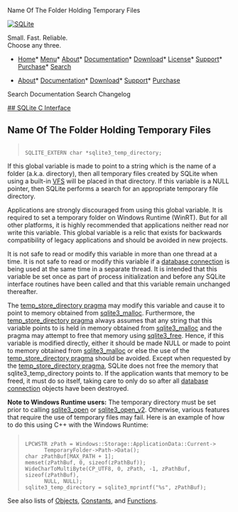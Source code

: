 




Name Of The Folder Holding Temporary Files




[![SQLite](../images/sqlite370_banner.gif)](../index.html)


Small. Fast. Reliable.  
Choose any three.


* [Home](../index.html)* [Menu](javascript:void(0))* [About](../about.html)* [Documentation](../docs.html)* [Download](../download.html)* [License](../copyright.html)* [Support](../support.html)* [Purchase](../prosupport.html)* [Search](javascript:void(0))




* [About](../about.html)* [Documentation](../docs.html)* [Download](../download.html)* [Support](../support.html)* [Purchase](../prosupport.html)






Search Documentation
Search Changelog









[## SQLite C Interface](../c3ref/intro.html)
## Name Of The Folder Holding Temporary Files




> ```
> 
> SQLITE_EXTERN char *sqlite3_temp_directory;
> 
> ```



If this global variable is made to point to a string which is
the name of a folder (a.k.a. directory), then all temporary files
created by SQLite when using a built\-in [VFS](../c3ref/vfs.html)
will be placed in that directory. If this variable
is a NULL pointer, then SQLite performs a search for an appropriate
temporary file directory.


Applications are strongly discouraged from using this global variable.
It is required to set a temporary folder on Windows Runtime (WinRT).
But for all other platforms, it is highly recommended that applications
neither read nor write this variable. This global variable is a relic
that exists for backwards compatibility of legacy applications and should
be avoided in new projects.


It is not safe to read or modify this variable in more than one
thread at a time. It is not safe to read or modify this variable
if a [database connection](../c3ref/sqlite3.html) is being used at the same time in a separate
thread.
It is intended that this variable be set once
as part of process initialization and before any SQLite interface
routines have been called and that this variable remain unchanged
thereafter.


The [temp\_store\_directory pragma](../pragma.html#pragma_temp_store_directory) may modify this variable and cause
it to point to memory obtained from [sqlite3\_malloc](../c3ref/free.html). Furthermore,
the [temp\_store\_directory pragma](../pragma.html#pragma_temp_store_directory) always assumes that any string
that this variable points to is held in memory obtained from
[sqlite3\_malloc](../c3ref/free.html) and the pragma may attempt to free that memory
using [sqlite3\_free](../c3ref/free.html).
Hence, if this variable is modified directly, either it should be
made NULL or made to point to memory obtained from [sqlite3\_malloc](../c3ref/free.html)
or else the use of the [temp\_store\_directory pragma](../pragma.html#pragma_temp_store_directory) should be avoided.
Except when requested by the [temp\_store\_directory pragma](../pragma.html#pragma_temp_store_directory), SQLite
does not free the memory that sqlite3\_temp\_directory points to. If
the application wants that memory to be freed, it must do
so itself, taking care to only do so after all [database connection](../c3ref/sqlite3.html)
objects have been destroyed.


**Note to Windows Runtime users:** The temporary directory must be set
prior to calling [sqlite3\_open](../c3ref/open.html) or [sqlite3\_open\_v2](../c3ref/open.html). Otherwise, various
features that require the use of temporary files may fail. Here is an
example of how to do this using C\+\+ with the Windows Runtime:



> ```
> 
> LPCWSTR zPath = Windows::Storage::ApplicationData::Current->
>       TemporaryFolder->Path->Data();
> char zPathBuf[MAX_PATH + 1];
> memset(zPathBuf, 0, sizeof(zPathBuf));
> WideCharToMultiByte(CP_UTF8, 0, zPath, -1, zPathBuf, sizeof(zPathBuf),
>       NULL, NULL);
> sqlite3_temp_directory = sqlite3_mprintf("%s", zPathBuf);
> 
> ```




See also lists of
 [Objects](../c3ref/objlist.html),
 [Constants](../c3ref/constlist.html), and
 [Functions](../c3ref/funclist.html).


